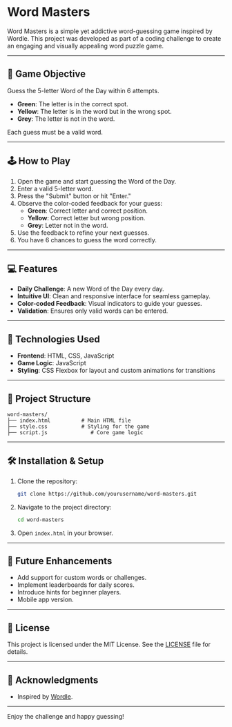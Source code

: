 # Word Masters

Word Masters is a simple yet addictive word-guessing game inspired by Wordle. This project was developed as part of a coding challenge to create an engaging and visually appealing word puzzle game.

---

## 🎯 **Game Objective**
Guess the 5-letter Word of the Day within 6 attempts.

- **Green**: The letter is in the correct spot.
- **Yellow**: The letter is in the word but in the wrong spot.
- **Grey**: The letter is not in the word.

Each guess must be a valid word.

---

## 🕹️ **How to Play**
1. Open the game and start guessing the Word of the Day.
2. Enter a valid 5-letter word.
3. Press the "Submit" button or hit "Enter."
4. Observe the color-coded feedback for your guess:
   - **Green**: Correct letter and correct position.
   - **Yellow**: Correct letter but wrong position.
   - **Grey**: Letter not in the word.
5. Use the feedback to refine your next guesses.
6. You have 6 chances to guess the word correctly.

---

## 💻 **Features**
- **Daily Challenge**: A new Word of the Day every day.
- **Intuitive UI**: Clean and responsive interface for seamless gameplay.
- **Color-coded Feedback**: Visual indicators to guide your guesses.
- **Validation**: Ensures only valid words can be entered.

---

## 🚀 **Technologies Used**
- **Frontend**: HTML, CSS, JavaScript
- **Game Logic**: JavaScript
- **Styling**: CSS Flexbox for layout and custom animations for transitions

---

## 📂 **Project Structure**
```
word-masters/
├── index.html          # Main HTML file
├── style.css           # Styling for the game
├── script.js              # Core game logic
```

---

## 🛠️ **Installation & Setup**
1. Clone the repository:
   ```bash
   git clone https://github.com/yourusername/word-masters.git
   ```
2. Navigate to the project directory:
   ```bash
   cd word-masters
   ```
3. Open `index.html` in your browser.


---

## 📝 **Future Enhancements**
- Add support for custom words or challenges.
- Implement leaderboards for daily scores.
- Introduce hints for beginner players.
- Mobile app version.

---

## 📜 **License**
This project is licensed under the MIT License. See the [LICENSE](LICENSE) file for details.

---

## 🙌 **Acknowledgments**
- Inspired by [Wordle](https://www.nytimes.com/games/wordle/index.html).

---

Enjoy the challenge and happy guessing!

